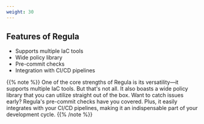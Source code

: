 ```yaml
---
weight: 30
---
```


## Features of Regula

- Supports multiple IaC tools
- Wide policy library
- Pre-commit checks
- Integration with CI/CD pipelines

{{% note %}}
One of the core strengths of Regula is its versatility—it supports multiple IaC tools. But that's not all. It also boasts a wide policy library that you can utilize straight out of the box. Want to catch issues early? Regula's pre-commit checks have you covered. Plus, it easily integrates with your CI/CD pipelines, making it an indispensable part of your development cycle.
{{% /note %}}
